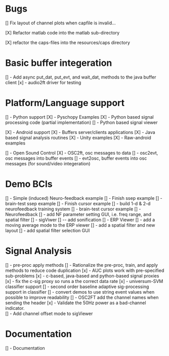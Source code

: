 Bugs
====
[] Fix layout of channel plots when capfile is invalid...

[X] Refactor matlab code into the matlab sub-directory

[X] refactor the caps-files into the resources/caps directory 

Basic buffer integeration
=========================
[] - Add async put_dat, put_evt, and wait_dat, methods to the java buffer client
[x] - audio2ft driver for testing

Platform/Language support
=========================
[] - Python support
  [X] - Pyschopy Examples
  [X] - Python based signal processing code  (partial implementation)
  [] - Python based signal viewer
  
[X] - Android support
  [X] - Buffers server/clients applications
  [X] - Java based signal analysis routines
  [X] - Unity examples
  [X] - Raw-android examples

[] - Open Sound Control
  [X] - OSC2ft, osc messages to data
  [] - osc2evt, osc messages into buffer events
  [] - evt2osc, buffer events into osc messages (for sound/video integeration)

Demo BCIs
=========
[] - Simple (induced) Neuro-feedback example
[] - Finish ssep example
  [] - brain-test ssep example
[] - Finish cursor example
  [] - build 1-d & 2-d neurofeedback training system
  [] - brain-test cursor example
[] - Neurofeedback
  [] - add NF parameter setting GUI, i.e. freq range, and spatial filter
[] - sigViwer
	[] -- add sonification
[] - ERP Viewer
  [] - add a moving average mode to the ERP viewer
  [] - add a spatial filter and new layout
  [] - add spatial filter selection GUI


Signal Analysis
===============
[] - pre-proc apply methods
[] - Rationalize the pre-proc, train, and apply methods to reduce code duplication
[x] - AUC plots work with pre-specified sub-problems
[x] - c-based, java-based and python-based signal proxies
  [x] - fix the c-sig proxy so runs a the correct data rate
[x] - universum-SVM classifier support
[] - second order baseline adaptive sig-processing support in classifier
[] - convert demos to use string event values when possible to improve readability
[] - OSC2FT add the channel names when sending the header
[x] - Validate the 50Hz power as a bad-channel indicator.  
  [] - Add channel offset mode to sigViewer

Documentation
=============
[] - Documentation
